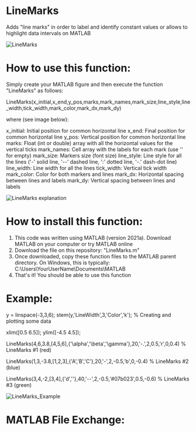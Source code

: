 # LineMarks
Adds "line marks" in order to label and identify constant values or allows to highlight data intervals on MATLAB  

![LineMarks](https://user-images.githubusercontent.com/26829946/130281652-f0193a8d-50ff-4910-a5ea-74601546fc27.png)


# How to use this function:

Simply create your MATLAB figure and then execute the function "LineMarks" as follows:

LineMarks(x_initial,x_end,y_pos,marks,mark_names,mark_size,line_style,line_width,tick_width,mark_color,mark_dx,mark_dy)

where (see image below):

x_initial: Initial position for common horizontal line
x_end: Final position for common horizontal line
y_pos: Vertical position for common horizontal line
marks: Float (int or double) array with all the horizontal values for the vertical ticks
mark_names: Cell array with the labels for each mark (use '' for empty)
mark_size: Markers size (font size)
line_style: Line style for all the lines ('-' solid line, '--' dashed line, ':' dotted line, '-.' dash-dot line)
line_width: Line width for all the lines
tick_width: Vertical tick width
mark_color: Color for both markers and lines
mark_dx: Horizontal spacing between lines and labels
mark_dy: Vertical spacing between lines and labels

![LineMarks explanation](https://user-images.githubusercontent.com/26829946/130294044-8206779f-c43d-441c-bb60-2b9264a36a59.PNG)


# How to install this function:
1. This code was written using MATLAB (version 2021a). Download MATLAB on your computer or try MATLAB online
2. Download the file on this repository: "LineMarks.m"
4. Once downloaded, copy these function files to the MATLAB parent directory. On Windows, this is typically: C:\Users\YourUserName\Documents\MATLAB
5. That's it! You should be able to use this function


# Example:

y = linspace(-3,3,6); stem(y,'LineWidth',3,'Color','k'); % Creating and plotting some data

xlim([0.5 6.5]); ylim([-4.5 4.5]); 

LineMarks(4,6,3.8,[4,5,6],{'\alpha','\beta','\gamma'},20,'-.',2,0.5,'r',0,0.4) % LineMarks #1 (red)

LineMarks(1,3,-3.8,[1,2,3],{'A','B','C'},20,'-',2,-0.5,'b',0,-0.4) % LineMarks #2 (blue)

LineMarks(3,4,-2,[3,4],{'d',''},40,'--',2,-0.5,'#07b023',0.5,-0.6) % LineMarks #3 (green)

![LineMarks_Example](https://user-images.githubusercontent.com/26829946/130294114-2a708fb9-96e8-46df-9a2e-54b08813fc18.png)


# MATLAB File Exchange:

